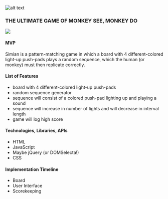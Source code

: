 ![alt text](http://txt-dynamic.cdn.1001fonts.net/txt/dHRmLjE1OC4wMDAwMDAuVTBsTlNVRk8uMgAA/pricedown.black.png "Simian Logo")
### THE ULTIMATE GAME OF MONKEY SEE, MONKEY DO
![](https://i.imgur.com/0UCFrwv.png)

#### MVP
Simian is a pattern-matching game in which a board with 4 different-colored light-up push-pads plays a random sequence, which the human (or monkey) must then replicate correctly.

#### **List of Features**
* board with 4 different-colored light-up push-pads
* random sequence generator
* sequence will consist of a colored push-pad lighting up and playing a sound
* sequence will increase in number of lights and will decrease in interval length
* game will log high score

#### **Technologies, Libraries, APIs**
* HTML
* JavaScript
* Maybe jQuery (or DOMSelecta!)
* CSS

#### **Implementation Timeline**
* Board
* User Interface
* Scorekeeping
